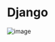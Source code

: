# Django
![image](https://user-images.githubusercontent.com/75885389/153752714-df74a0e8-d9be-43f4-bd3d-fb4d868c3c57.png)
